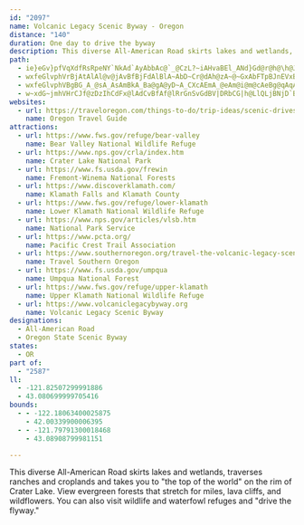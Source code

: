 ```yaml
---
id: "2097"
name: Volcanic Legacy Scenic Byway - Oregon
distance: "140"
duration: One day to drive the byway
description: This diverse All-American Road skirts lakes and wetlands, traverses ranches and croplands and takes you to "the top of the world" on the rim of Crater Lake. View evergreen forests that stretch for miles, lava cliffs, and wildflowers. You can also visit wildlife and waterfowl refuges and "drive the flyway."
path:
  - ie}eGv}pfVqXdfRsRpeNY`NkAd`AyAbbAc@`_@CzL?~iAHvaBEl_ANd}Gd@r@h@\h@JvCq@zCKn`@pDnvAvNfF~@zMlAtKlBha@fFbHv@lFJjFk@nDeAvBy@jLiGzH}CrJaD`JuBtHoAbFm@fHk@hDMpEGvIJ`Mf@jHr@nLrBxHjBpFfB|IlDfErBhQ`KttAvy@vIxDlE~A`GnAjs@~JjBd@fBdAr@n@xArBl@rA^pAXxATjCTvFl@~CdAvCrAfBnBtAdM|DpB`AvL`Ix@r@x@vAXz@hAfFh@dB`BjC~ChDt@~AnArDn@pAbAlAb@Xn@XfBVdSrAxDCzNs@fCb@lFnCxAJj@E|Ag@zM_H`DgA|Gq@nBB`CZ
  - wxfeGlvphVrBjAtAlAl@v@jAvBfBjFdAlBlA~AbD~Cr@dAh@zA~@~GxAbFTpBJnEVxBrA~CnArAbDlCn@lAZbAVdAJzAV`KLfA^dAdA`Bj@d@n@\vErArAn@zA|AbAfBr@lB^pBd@`GXdAl@fA~AlAbAd@n@Jz@?jDW|DeA~Ao@~AeAzJaIfBeBjBgEfAsAx@]xAMzA^f@Xp@~@\|@RnAHvA]|IDbB|BdObAlIhA~B~B~CfDhFx@p@dAVf@?fAWx@m@\q@XeANoAH}FTgDx@yExC_LpAcDt@uArBmC~ByB`GsCpImDxBk@jADlA^lErCvG`DlBDnBm@|A}Ah@_AxAsEhA{BhAgBbDsCrBy@lWgH~A_Ab@a@n@iAdAoG`AwBzIqH`B_@zAHtAVnAFhACfAWdBy@~A_BhAqBb@mAj@{CRmEEuPHyEt@cIx@yD~@eC|HiNr@~@bBfAhBbAt@Bb@[\sD^eBrAoBn@e@hAc@rGoAlBN~Dt@jG|Ax@n@xA`Cx@~@xAl@rBVr@W~A_Al@q@p@}ApA_Hj@_F?{@UeAs@mAcEgEsBcByA}Bg@UqBGSYiBeGYuAHw@\YPANFjAxC\Xn@DTKZm@JyBXs@r@]zAON]By@Sk@UGYBcAh@cCR[m@C[H]\_@jAy@N[L_@I_Ac@e@_@@cAVu@BgC}@_Bs@Uy@F]\g@dKgErCmDjA_AlPkCjDBpDXvCx@dAr@|DxD
  - wxfeGlvphVBgBG_A_@sA_AsAmBkA_Ba@gA@yD~A_CXcAEmA_@eAm@i@m@cAeBg@qAqAgE_BsHuA{D}AsBs@q@cCsA_Ci@mRwCcA[eAk@sBgBgBeCuByF}IwXaAcFKwBImDNuDb@kDt@mCd@mAvDgHr@qDN{BDgB[qEYgAgBeFK{@JsF\_AbEmH^{BBwBu@ua@C_ESqEuAuCgB_Du@{DDgDn@_Cb@}@~AuA|Bq@hDYfCa@dAWbBaAh@y@Xq@TgANyCe@_EsAmGcA{D[{B]wHHuIYuIo@iKEyBTeHUaIo@uFwAgGe@sDMyAOsKKcCu@wDgByHoB_NUwFIqHDeAb@gBj@kAnA_AlB_Cb@qBlDsT^eAt@mArCeChBm@|@E~@D~A^x@d@lAlArDbHt@dAv@f@dA\x@JrBKh@YlFeE|BiCd@kBxA{ORaA^_Ar@qAp@s@`Ag@xDiAh@i@^o@^gARaAFeACgCMkAcBaH}@uCKcAIaI[_C}AuDS_AEgABgBTwAr@yAbAy@dA_@hASjIs@zKkAnC_AxBaBvAkBrAaDdByIr@yAhAgAh@YbE_ArD_@pIeB`KuAfCs@hAs@z@}@x@mArBsFdAmBlAy@r@M~@Ez@Np@^tA~Ab@xAh@rDt@jDpDfIxCfE~@d@vBd@xAIj@Sx@{@h@eAXkALqACwBg@wBqAsDYgBC_CTaPVsBp@eBvC{Ax@KrB~@|ExGb@j@f@^|OhGz@Ll@EhBi@h@c@v@iArAeEn@wAt@{@hDeD|BgBt@_@bEaAxBkAbBmBf@cA^iAd@eCRmEXiQTaJNmAr@mCr@kAdB_BhBg@pB@p@Jr@X~@l@x@dAhArC\lBDbBEnCq@~JBtD^fErBrGfE`LxAxEl@xC`@pEf@jOF`FOhCi@~Ek@zMs@rEwBlKOlABfCf@rDv@lBbAvAxAz@tAlAb@j@r@rBz@zFVl@t@jAlA|@jKrErAz@Z?~@kAvC{EbW__@xA_Br@g@dBk@rBGv@LfN~D~EbBbHnBnAl@l@z@Tl@ZnB\zDN`EMrCSvBgCxVg@fDUp@sBdCcErBmEzA_D`BqBdCe@jASjAInCRzCfAdCv@hA|CtCNj@bB~@xC`A~FxAtBXrBJxB?rCWpFoAnDOb@M|D_D~FaB`EmCvB_C~DuFh@i@lAo@vBShEOrFgAbDErDLvAGhC{@bF_DlB_@nADtA`@tB|Ap@z@n@lBh@vDtAvPp@fGRfAx@dC|A~BxZlYhAnBn@`B`@nCF|CI`Ai@~Co@~AoA~AaGhDcWnMqHlFkJfJ{K~H_CfC}@xA}@xB{@pAy@t@qIlA_Bp@g@^w@pAg@tA_@jCAxBZhCZhAfAfBv@r@zBx@lH`BlDh@rCBlEo@x@WxBoAjAcAhGmIvAoAlBeAbCe@jBEfKH|CTdCdA`CrBdAtAzFfKpE~DlFtDlJjFjIrDzC^`AVtAbAf@bAZrAH~BIrAs@xBsGnI}@~AiBtEu@jDm@tEoDpa@]nEBjCLjAf@rBrAnCh@xANxB?x@Ep@_@xAg@~@eDtC}@vAYt@UbAKzAGtH[pC]`Ac@x@w@|@cAl@sErAwUzHiTzFsD~AmCdBmIfGu@P{ALsDY
  - w~xdG~jmhVHrCJf@zDzIhCdFx@lAdCvBfAf@lRrGnSvGdBV|DRbCG|h@LlQLjBNjD`BhGnElAh@|@LpA?jCYpA?x@J|Ah@hDjCn@rA\dBJrBI`CEb@e@bBeJ`Ri@vA[xAoH~y@kA`HDpApAbEFhBaAtMqAtGSrCNlAR\h@Zp@BzD}@fUaHn@Dj@Zb@n@b@rAfWgQ~BoBx@kAn@eBb@_B^iDHwFDoRT{DRgBr@yDj@kBv@aBtBeDhBmBfAu@nB_ArCw@jJ_BdBe@lB{@`EsDvIaJ|HyIbEuDlCgBxBk@vCElCZrIpBrALbEAlBWdBa@fBs@bXiSlAkAdByB|AmDd@gBvFqZh@yEb@aJ^{D~@mDjNwZpDaHdB_CjBeBpAy@lDyAbCe@rBShQaAnCq@`Ae@nBuAbTuSrDeExDuF~CmGjD_KfDwKp@_FFoESqC_AgGoBaLWgDIgCT_Fj@eDz@cDh@sAhDqFtAcDVcANeBRqFTyD^mCn@yB|BqEnK{MbB{CvCgItAiFvO_i@jFsLbHaHdH{DpL{DpJgJrF}BhMgAdEQvWgDnK{BjQaEt^sHrDyA`DqBtBaDlAeCbDaFbBmBtAmApDsBlBk@hIsAjo@uGpEsBxB}Apa@k[vCmBbv@kc@dLaHxA_BnAsBbRq]jb@}|@rAgDn@_CXoBNkCF_DCgb@DqaAHsBr@uEp@_CfBeD~@eAdAy@vCyAtxBwu@dOaFhXgIzGy@~C@lKOt~CWKp`@I`vADnBZjAvh@rtAh@tAT`BAnxASjdBRjjA?x[Ib[^`Gr@xDnBhF|DrE`JxFjExBfC^fBDfFWvCs@hHiCtEq@hJa@~Bc@jEkBd_@wUtl@{^hGeDfGs@rR~@vM~@lCl@~Al@jDdD`A~A`AnBnA~CxAlEhBnEhPnT`IxLbGzGlDxCfFfDnBx@|ExAvGpAvOtDdF|@hCFvBKlE{@fl@}TlFeBdFkAv_@mFvV_DlGSvF?z}AX`OaA`~@sItBGvBFrC\|ZtEpGV~d@OfFDxBPjCd@bp@pRnKzBhJd@tFEpJo@xQyBhQyBfDy@hDqBjQwSfBmAn@Yp@SfBOnhBoGrDPnB^vCl@pGlBxRrErFdA|ALtBGpAWfI{ChBYxBCbAJ~EjBjD~AvB`@dCD|Gq@lEKlCZ~A`@bFxBlT|K|BxA|F~FbCxCvDtGxAlD~@vCfDhMtN`l@nEnOlC`HrCrFjItMvEfFrJhHrM~FpFfBtE~@xMp@ng@DpD`@tOjEbBZnADxAMxB}@x@y@xA{BqJqCmBu@oA}@eAmAcAaBe@wAcAcEOwBDcJ|@aWZ}Fl@wCd@oAbBeD`KuKxByC~nAgqB~FoIrDqE~NoPru@i|@zN_P~KyM~a@ee@xFuGpC{DhCyEbhDukHzGoNlEaIxBoC|@q@~@e@lDy@~AEjUb@nEk@lHqB~N{EjNcJpDwCfHoHzN_NzEaGrGuJvDgFlJuNvFgHlEeF~SeWdDaF`K}SnCeFxCiFbDqE|EaGzEoEjO{QxH_JfBcBdNaKbUcSxB}BrBeC|@sAdAyB`F}MdDaHpXea@|AgBrBkB|EkBfHgAbCQfIx@xCJlFKhBMpCg@`E}@~CyAvHgFfHgErEgD|FoIbAqApAmAtByAtJ_FpNcFbUgLbKqD~CcCna@wd@rz@gmAhFaIxAyCp@_CPmAb@{EhAk]hDc{@LkCVoCl@gDtAgF|Peh@dBsDbBeChCmBfAm@~f@uSbHiDjCkB`RgO`J}Hrp@aj@lbCkrBtOgM`j@ge@nB_CrDoGpg@ipAtO}`@rE{JrCqEhCwDvAeB|CkDhF{EjEyCjSiKnLyGvBeBvPkRr@c@iAwKXmAd@_@T@dFbA~Bn@t@D~KfD|D~@vDd@hDPlE@hCKlFm@fGsAbU{GnSaHfCm@vB]dDGvEFlnArFfCD~BR`Dd@fEdApEtBtAx@vC`CzmArnAnn@ln@vHxGzIhG`JdFjEtBnMdFfuJlxCxCrAfBfA`bCdnBpMzJ|EtChDdB`ZtLbh@bSppAlh@~LxEfFfArCPfKL|Dj@pDfAnClA|EjD
websites:
  - url: https://traveloregon.com/things-to-do/trip-ideas/scenic-drives/volcanic-legacy-scenic-byway/
    name: Oregon Travel Guide
attractions:
  - url: https://www.fws.gov/refuge/bear-valley
    name: Bear Valley National Wildlife Refuge
  - url: https://www.nps.gov/crla/index.htm
    name: Crater Lake National Park
  - url: https://www.fs.usda.gov/frewin
    name: Fremont-Winema National Forests
  - url: https://www.discoverklamath.com/
    name: Klamath Falls and Klamath County
  - url: https://www.fws.gov/refuge/lower-klamath
    name: Lower Klamath National Wildlife Refuge
  - url: https://www.nps.gov/articles/vlsb.htm
    name: National Park Service
  - url: https://www.pcta.org/
    name: Pacific Crest Trail Association
  - url: https://www.southernoregon.org/travel-the-volcanic-legacy-scenic-byway/
    name: Travel Southern Oregon
  - url: https://www.fs.usda.gov/umpqua
    name: Umpqua National Forest
  - url: https://www.fws.gov/refuge/upper-klamath
    name: Upper Klamath National Wildlife Refuge
  - url: https://www.volcaniclegacybyway.org
    name: Volcanic Legacy Scenic Byway
designations:
  - All-American Road
  - Oregon State Scenic Byway
states:
  - OR
part of:
  - "2587"
ll:
  - -121.82507299991886
  - 43.080699999705416
bounds:
  - - -122.18063400025875
    - 42.00339900006395
  - - -121.79791300018468
    - 43.08908799981151

---
```


This diverse All-American Road skirts lakes and wetlands, traverses ranches and croplands and takes you to "the top of the world" on the rim of Crater Lake. View evergreen forests that stretch for miles, lava cliffs, and wildflowers. You can also visit wildlife and waterfowl refuges and "drive the flyway."
